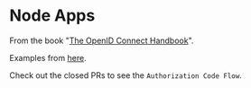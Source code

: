 # Node Apps

From the book "[The OpenID Connect Handbook](https://auth0.com/resources/ebooks/the-openid-connect-handbook)".

Examples from [here](https://github.com/auth0-blog/oidc-webapp-auth0).

Check out the closed PRs to see the `Authorization Code Flow`.
